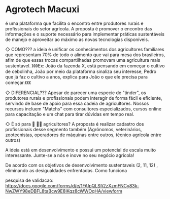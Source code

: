 # Agrotech Macuxi

é uma plataforma que facilita o encontro entre produtores rurais e profissionais do setor agrícola. A proposta é promover o encontro das informações e o suporte necessário para implementar práticas sustentáveis de manejo e aproveitar ao máximo as novas tecnologias disponíveis.

◇ COMO???
a ideia é unificar os conhecimentos dos agricultores familiares que representam 70% de todo o alimento que vai para mesa dos brasileiros, afim de que essas trocas compartilhadas promovam uma agricultura mais sustentavel. 
》》》Ex: João da fazenda X, está pensando em começar o cultivo de cebolinha, João por meio da plataforma sinaliza seu interesse, Pedro que já faz o cultivo a anos, explica para João o que ele precisa para começar.《《《

◇ DIFERENCIAL???
Apesar de parecer uma especie de "tinder", os produtores rurais e profissionais podem interagir de forma fácil e eficiente, servindo de base de apoio para essa cadeia de agricultores. 
Nossos recursos incluem "Matchs" com consultores especializados, cursos online para capacitação e um chat para tirar dúvidas em tempo real. 

◇ É só para 🚜 👨‍🌾  agricultores?
A proposta é realizar cadastro dos profissionais desse segmento também (Agrônomos, veterinários, zootecnistas, operadores de máquinas entre outros, técnico agrícola entre outros)

A ideia está em desenvolvimento e possui um potencial de escala muito interessante. Junte-se a nós e inove no seu negócio agrícola!

De acordo com os objetivos de desenvolvimento sustentaveis (2, 11, 12) , eliminando as desigualdades enfrentadas.
Como funciona



pesquisa de validacao:
https://docs.google.com/forms/d/e/1FAIpQLSfi2zXzmFNCy83k-NwZWY98eDBFL8taBcw9E8iKqz8cWWOqHA/viewform
